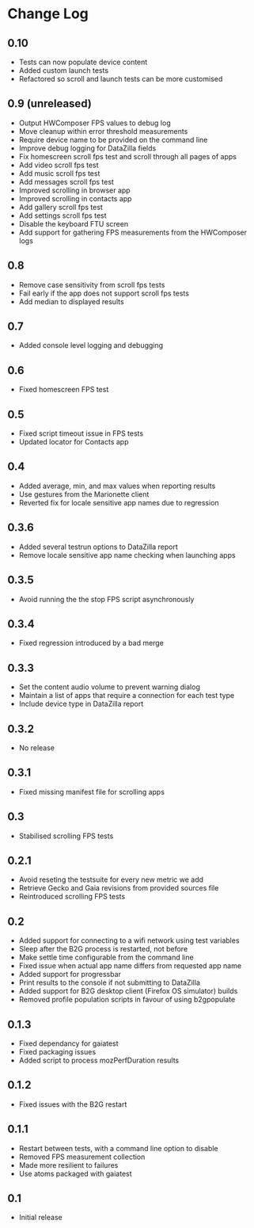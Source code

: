 # Change Log

## 0.10
* Tests can now populate device content
* Added custom launch tests
* Refactored so scroll and launch tests can be more customised

## 0.9 (unreleased)
* Output HWComposer FPS values to debug log
* Move cleanup within error threshold measurements
* Require device name to be provided on the command line
* Improve debug logging for DataZilla fields
* Fix homescreen scroll fps test and scroll through all pages of apps
* Add video scroll fps test
* Add music scroll fps test
* Add messages scroll fps test
* Improved scrolling in browser app
* Improved scrolling in contacts app
* Add gallery scroll fps test
* Add settings scroll fps test
* Disable the keyboard FTU screen
* Add support for gathering FPS measurements from the HWComposer logs

## 0.8
* Remove case sensitivity from scroll fps tests
* Fail early if the app does not support scroll fps tests
* Add median to displayed results

## 0.7
* Added console level logging and debugging

## 0.6
* Fixed homescreen FPS test

## 0.5
* Fixed script timeout issue in FPS tests
* Updated locator for Contacts app

## 0.4
* Added average, min, and max values when reporting results
* Use gestures from the Marionette client
* Reverted fix for locale sensitive app names due to regression

## 0.3.6
* Added several testrun options to DataZilla report
* Remove locale sensitive app name checking when launching apps

## 0.3.5
* Avoid running the the stop FPS script asynchronously

## 0.3.4
* Fixed regression introduced by a bad merge

## 0.3.3
* Set the content audio volume to prevent warning dialog
* Maintain a list of apps that require a connection for each test type
* Include device type in DataZilla report

## 0.3.2
* No release

## 0.3.1
* Fixed missing manifest file for scrolling apps

## 0.3
* Stabilised scrolling FPS tests

## 0.2.1
* Avoid reseting the testsuite for every new metric we add
* Retrieve Gecko and Gaia revisions from provided sources file
* Reintroduced scrolling FPS tests

## 0.2
* Added support for connecting to a wifi network using test variables
* Sleep after the B2G process is restarted, not before
* Make settle time configurable from the command line
* Fixed issue when actual app name differs from requested app name
* Added support for progressbar
* Print results to the console if not submitting to DataZilla
* Added support for B2G desktop client (Firefox OS simulator) builds
* Removed profile population scripts in favour of using b2gpopulate

## 0.1.3
* Fixed dependancy for gaiatest
* Fixed packaging issues
* Added script to process mozPerfDuration results

## 0.1.2
* Fixed issues with the B2G restart

## 0.1.1
* Restart between tests, with a command line option to disable
* Removed FPS measurement collection
* Made more resilient to failures
* Use atoms packaged with gaiatest

## 0.1
* Initial release